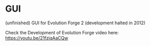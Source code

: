 # GUI
(unfinished) GUI for Evolution Forge 2 (development halted in 2012)

Check the Development of Evolution Forge video here:
https://youtu.be/21fzjqAaCQw
